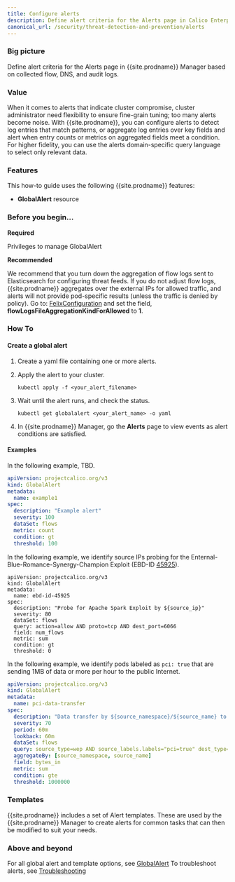 ```yaml
---
title: Configure alerts
description: Define alert criteria for the Alerts page in Calico Enterprise Manager. 
canonical_url: /security/threat-detection-and-prevention/alerts
---
```


### Big picture

Define alert criteria for the Alerts page in {{site.prodname}} Manager based on collected flow, DNS, and audit logs. 

### Value 

When it comes to alerts that indicate cluster compromise, cluster administrator need flexibility to ensure fine-grain tuning; too many alerts become noise. With {{site.prodname}}, you can configure alerts to detect log entries that match patterns, or aggregate log entries over key fields and alert when entry counts or metrics on aggregated fields meet a condition. For higher fidelity, you can use the alerts domain-specific query language to select only relevant data.

### Features

This how-to guide uses the following {{site.prodname}} features:

- **GlobalAlert** resource

### Before you begin...

**Required**

Privileges to manage GlobalAlert

**Recommended**

We recommend that you turn down the aggregation of flow logs sent to Elasticsearch for configuring threat feeds. If you do not adjust flow logs, {{site.prodname}} aggregates over the external IPs for allowed traffic, and alerts will not provide pod-specific results (unless the traffic is denied by policy). Go to: [FelixConfiguration]({{site.baseurl}}/reference/resources/felixconfig) and set the field, **flowLogsFileAggregationKindForAllowed** to **1**.

### How To

#### Create a global alert

1. Create a yaml file containing one or more alerts.
1. Apply the alert to your cluster.

   ```shell
   kubectl apply -f <your_alert_filename>
   ```

1. Wait until the alert runs, and check the status.

   ```shell
   kubectl get globalalert <your_alert_name> -o yaml
   ```
1. In {{site.prodname}} Manager, go the **Alerts** page to view events
as alert conditions are satisfied.

#### Examples

In the following example, TBD.

```yaml
apiVersion: projectcalico.org/v3
kind: GlobalAlert
metadata:
  name: example1
spec:
  description: "Example alert"
  severity: 100
  dataSet: flows
  metric: count
  condition: gt
  threshold: 100
```

In the following example, we identify source IPs probing for the Enternal-Blue-Romance-Synergy-Champion
Exploit (EBD-ID [45925]). 

```
apiVersion: projectcalico.org/v3
kind: GlobalAlert
metadata:
  name: ebd-id-45925
spec:
  description: "Probe for Apache Spark Exploit by ${source_ip}"
  severity: 80
  dataSet: flows
  query: action=allow AND proto=tcp AND dest_port=6066
  field: num_flows
  metric: sum
  condition: gt
  threshold: 0
```

In the following example, we identify pods labeled as `pci: true` that are sending 1MB of data or more
per hour to the public Internet.

```yaml
apiVersion: projectcalico.org/v3
kind: GlobalAlert
metadata:
  name: pci-data-transfer
spec:
  description: "Data transfer by ${source_namespace}/${source_name} to Internet detected (${sum} bytes)"
  severity: 70
  period: 60m
  lookback: 60m
  dataSet: flows
  query: source_type=wep AND source_labels.labels="pci=true" dest_type=net
  aggregateBy: [source_namespace, source_name]
  field: bytes_in
  metric: sum
  condition: gte
  threshold: 1000000
```

### Templates

{{site.prodname}} includes a set of Alert templates. These are used
by the {{site.prodname}} Manager to create alerts
for common tasks that can then be modified to suit your needs.

### Above and beyond

For all global alert and template options, see [GlobalAlert]({{site.baseurl}}/reference/resources/globalalert)
To troubleshoot alerts, see [Troubleshooting]({{site.baseurl}}/maintenance/troubleshooting)

[flow]: ../logs/elastic/flow
[dns]: ../logs/elastic/dns
[audit logs]: ../logs/elastic/ee-audit
[45925]: https://www.exploit-db.com/exploits/45925
